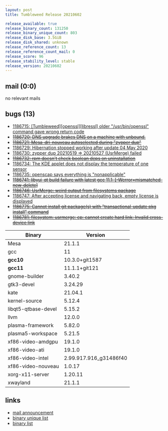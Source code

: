 ```yaml
---
layout: post
title: Tumbleweed Release 20210602

release_available: true
release_binary_count: 131250
release_binary_unique_count: 803
release_disk_base: 3.5GiB
release_disk_shared: unknown
release_reference_count: 13
release_reference_count_mail: 0
release_score: 96
release_stability_level: stable
release_version: 20210602
---
```


## mail (0:0)

no relevant mails

## bugs (13)

<!--more-->

- [1186715: \[Tumbleweed\]\[openssl\]\[libressl\] older "/usr/bin/openssl" command gave wrong return code](https://bugzilla.opensuse.org/show_bug.cgi?id=1186715)
- ~~[1186720: DNS upgrade brakes DNS on a machine with unbound.](https://bugzilla.opensuse.org/show_bug.cgi?id=1186720)~~
- ~~[1186721: Mesa-dri-nouveau autoselected during "zypper dup"](https://bugzilla.opensuse.org/show_bug.cgi?id=1186721)~~
- [1186729: Hibernation stopped working after update 04 May 2020](https://bugzilla.opensuse.org/show_bug.cgi?id=1186729)
- [1186730: zypper dup 20210519 => 20210527 (UsrMerge) failed](https://bugzilla.opensuse.org/show_bug.cgi?id=1186730)
- ~~[1186732: rpm doesn't check boolean deps on uninstallation](https://bugzilla.opensuse.org/show_bug.cgi?id=1186732)~~
- [1186734: The KDE applet does not display the temperature of one sensor](https://bugzilla.opensuse.org/show_bug.cgi?id=1186734)
- [1186735: openscap says everything is "nonapplicable"](https://bugzilla.opensuse.org/show_bug.cgi?id=1186735)
- ~~[1186741: libyui-qt build failure with latest gcc 11.1: \[-Werror=mismatched-new-delete\]](https://bugzilla.opensuse.org/show_bug.cgi?id=1186741)~~
- ~~[1186746: UsrMerge: weird output from filesystems package](https://bugzilla.opensuse.org/show_bug.cgi?id=1186746)~~
- [1186747: After accepting license and navigating back, empty license is displayed](https://bugzilla.opensuse.org/show_bug.cgi?id=1186747)
- ~~[1186775: Cannot install git package(s) with "transactional-update pkg install" command](https://bugzilla.opensuse.org/show_bug.cgi?id=1186775)~~
- ~~[1186781: filesystem: usrmerge: cp: cannot create hard link: Invalid cross-device link](https://bugzilla.opensuse.org/show_bug.cgi?id=1186781)~~

Binary | Version
--- | ---
Mesa | 21.1.1
gcc | 11
**gcc10** | 10.3.0+git1587
**gcc11** | 11.1.1+git121
gnome-builder | 3.40.2
gtk3-devel | 3.24.29
kate | 21.04.1
kernel-source | 5.12.4
libqt5-qtbase-devel | 5.15.2
llvm | 12.0.0
plasma-framework | 5.82.0
plasma5-workspace | 5.21.5
xf86-video-amdgpu | 19.1.0
xf86-video-ati | 19.1.0
xf86-video-intel | 2.99.917.916_g31486f40
xf86-video-nouveau | 1.0.17
xorg-x11-server | 1.20.11
xwayland | 21.1.1

## links

- [mail announcement](https://lists.opensuse.org/archives/list/factory@lists.opensuse.org/thread/TBQSBH2FWGCZTUTDO3DG6ISPXUZ5A4FR)
- [binary unique list](http://download.opensuse.org/history/20210602/rpm.unique.list)
- [binary list](http://download.opensuse.org/history/20210602/rpm.list)
